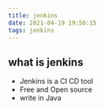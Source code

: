 ```yaml
---
title: jenkins
date: 2021-04-19 19:50:15
tags: jenkins
---
```


## what is jenkins
- Jenkins is a CI CD tool
- Free and Open source
- write in Java


